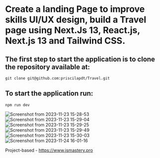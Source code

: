 # Create a landing Page to improve skills UI/UX design, build a Travel page using Next.Js 13, React.js, Next.js 13 and Tailwind CSS.

## The first step to start the application is to clone the repository available at:
```
git clone git@github.com:priscilapdt/Travel.git
```

## To start the application run:

```
npm run dev
```



![Screenshot from 2023-11-23 15-28-53](https://github.com/priscilapdt/Travel/assets/88726057/35da632a-269d-4ac7-8f6a-e80a78593b6b)
![Screenshot from 2023-11-23 15-29-04](https://github.com/priscilapdt/Travel/assets/88726057/b1676ca1-a723-4ad6-be1a-5f2810054b40)
![Screenshot from 2023-11-23 15-29-25](https://github.com/priscilapdt/Travel/assets/88726057/239a081e-4866-48a8-bfdc-ca444f1572f9)
![Screenshot from 2023-11-23 15-29-49](https://github.com/priscilapdt/Travel/assets/88726057/5b466bf0-8b19-4d38-a1b1-21a46d3b2516)
![Screenshot from 2023-11-23 15-30-03](https://github.com/priscilapdt/Travel/assets/88726057/2792eff4-7611-494e-97d2-848ef1eeed42)
![Screenshot from 2023-11-24 16-01-16](https://github.com/priscilapdt/Travel/assets/88726057/d5a52b25-d4f1-47e2-b6d9-e40a354573b6)

Project-based - https://www.jsmastery.pro
